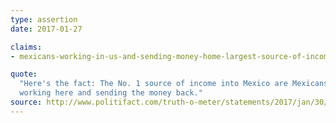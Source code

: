 ```yaml
---
type: assertion
date: 2017-01-27

claims:
- mexicans-working-in-us-and-sending-money-home-largest-source-of-income

quote:
  "Here's the fact: The No. 1 source of income into Mexico are Mexicans
  working here and sending the money back."
source: http://www.politifact.com/truth-o-meter/statements/2017/jan/30/kellyanne-conway/kellyanne-conway-incorrect-worker-remittances-mexi/
---
```

